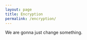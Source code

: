 ```yaml
---
layout: page
title: Encryption
permalink: /encryption/
---
```


We are gonna just change something.
